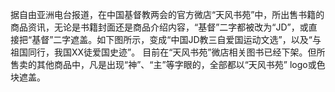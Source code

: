 据自由亚洲电台报道，在中国基督教两会的官方微店“天风书苑”中，所出售书籍的商品资讯，无论是书籍封面还是商品介绍内容，“基督”二字都被改为“JD”，或直接把“基督”二字遮盖。如下图所示，变成“中国JD教三自爱国运动文选”，以及“与祖国同行，我国XX徒爱国史迹”。 目前在“天风书苑”微店相关图书已经下架。但所售卖的其他商品中，凡是出现“神”、“主”等字眼的，全部都以“天风书苑” logo或色块遮盖。